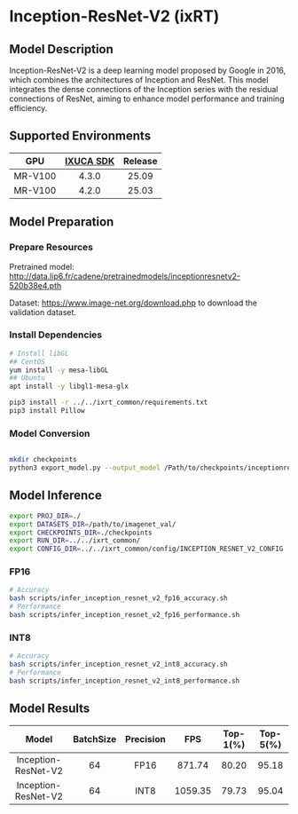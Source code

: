 # Inception-ResNet-V2 (ixRT)

## Model Description

Inception-ResNet-V2 is a deep learning model proposed by Google in 2016, which combines the architectures of Inception and ResNet. This model integrates the dense connections of the Inception series with the residual connections of ResNet, aiming to enhance model performance and training efficiency.

## Supported Environments

| GPU    | [IXUCA SDK](https://gitee.com/deep-spark/deepspark#%E5%A4%A9%E6%95%B0%E6%99%BA%E7%AE%97%E8%BD%AF%E4%BB%B6%E6%A0%88-ixuca) | Release |
| :----: | :----: | :----: |
| MR-V100 | 4.3.0 | 25.09 |
| MR-V100 | 4.2.0 | 25.03 |

## Model Preparation

### Prepare Resources

Pretrained model: <http://data.lip6.fr/cadene/pretrainedmodels/inceptionresnetv2-520b38e4.pth>

Dataset: <https://www.image-net.org/download.php> to download the validation dataset.

### Install Dependencies

```bash
# Install libGL
## CentOS
yum install -y mesa-libGL
## Ubuntu
apt install -y libgl1-mesa-glx

pip3 install -r ../../ixrt_common/requirements.txt
pip3 install Pillow
```

### Model Conversion

```bash

mkdir checkpoints
python3 export_model.py --output_model /Path/to/checkpoints/inceptionresnetv2.onnx
```

## Model Inference

```bash
export PROJ_DIR=./
export DATASETS_DIR=/path/to/imagenet_val/
export CHECKPOINTS_DIR=./checkpoints
export RUN_DIR=../../ixrt_common/
export CONFIG_DIR=../../ixrt_common/config/INCEPTION_RESNET_V2_CONFIG
```

### FP16

```bash
# Accuracy
bash scripts/infer_inception_resnet_v2_fp16_accuracy.sh
# Performance
bash scripts/infer_inception_resnet_v2_fp16_performance.sh
```

### INT8

```bash
# Accuracy
bash scripts/infer_inception_resnet_v2_int8_accuracy.sh
# Performance
bash scripts/infer_inception_resnet_v2_int8_performance.sh
```

## Model Results

| Model               | BatchSize | Precision | FPS     | Top-1(%) | Top-5(%) |
| :----: | :----: | :----: | :----: | :----: | :----: |
| Inception-ResNet-V2 | 64        | FP16      | 871.74  | 80.20    | 95.18    |
| Inception-ResNet-V2 | 64        | INT8      | 1059.35 | 79.73    | 95.04    |

